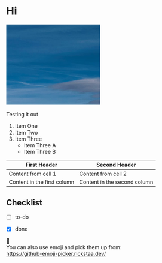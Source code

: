 # Hi

![sky something](pictures/image1.png)  

Testing it out  


1. Item One  
2. Item Two  
3. Item Three  
   - Item Three A  
   - Item Three B  
   

<!-- TODO Riley this is fixed -->

| First Header                | Second Header                |
| --------------------------- | ---------------------------- |
| Content from cell 1         | Content from cell 2          |
| Content in the first column | Content in the second column |



## Checklist
- [ ] to-do  
- [x] done  



:moyai:  
You can also use emoji and pick them up from:  
https://github-emoji-picker.rickstaa.dev/  
